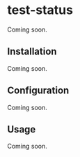 # test-status

Coming soon.

## Installation

Coming soon.

## Configuration

Coming soon.

## Usage

Coming soon.
